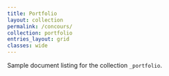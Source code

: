 ```yaml
---
title: Portfolio
layout: collection
permalink: /concours/
collection: portfolio
entries_layout: grid
classes: wide
---
```


Sample document listing for the collection `_portfolio`.